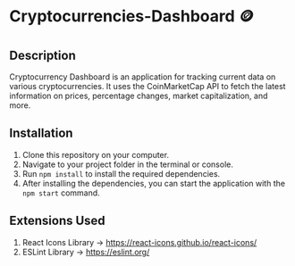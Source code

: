 # Cryptocurrencies-Dashboard 🪙
## Description
Cryptocurrency Dashboard is an application for tracking current data on various cryptocurrencies. 
It uses the CoinMarketCap API to fetch the latest information on prices, percentage changes, market capitalization, and more.

## Installation
1. Clone this repository on your computer.
2. Navigate to your project folder in the terminal or console.
3. Run `npm install` to install the required dependencies.
4. After installing the dependencies, you can start the application with the `npm start` command.
  
## Extensions Used
1. React Icons Library -> https://react-icons.github.io/react-icons/
2. ESLint Library -> https://eslint.org/
